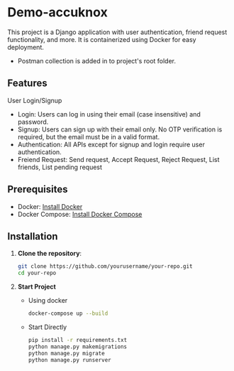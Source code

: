 # Demo-accuknox

This project is a Django application with user authentication, friend request functionality, and more. It is containerized using Docker for easy deployment.
- Postman collection is added in to project's root folder.

## Features
User Login/Signup
- Login: Users can log in using their email (case insensitive) and password.
- Signup: Users can sign up with their email only. No OTP verification is required, but the email must be in a valid format.
- Authentication: All APIs except for signup and login require user authentication.
- Freiend Request: Send request, Accept Request, Reject Request, List friends, List pending request

## Prerequisites

- Docker: [Install Docker](https://docs.docker.com/get-docker/)
- Docker Compose: [Install Docker Compose](https://docs.docker.com/compose/install/)

## Installation

1. **Clone the repository**:

   ```bash
   git clone https://github.com/yourusername/your-repo.git
   cd your-repo
   ```
2. **Start Project**
   - Using docker
     
       ```bash
       docker-compose up --build
       ```

    - Start Directly
     
       ```bash
       pip install -r requirements.txt
       python manage.py makemigrations
       python manage.py migrate
       python manage.py runserver
       ```
